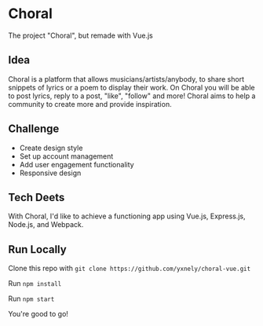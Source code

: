 # Choral

The project "Choral", but remade with Vue.js

## Idea
Choral is a platform that allows musicians/artists/anybody, to share short snippets of lyrics or a poem to display their work. On Choral you will be able to post lyrics, reply to a post, "like", "follow" and more! Choral aims to help a community to create more and provide inspiration.

## Challenge
* Create design style
* Set up account management
* Add user engagement functionality
* Responsive design

## Tech Deets
With Choral, I'd like to achieve a functioning app using Vue.js, Express.js, Node.js, and Webpack.

## Run Locally
Clone this repo with `git clone https://github.com/yxnely/choral-vue.git`

Run `npm install`

Run `npm start`

You're good to go!